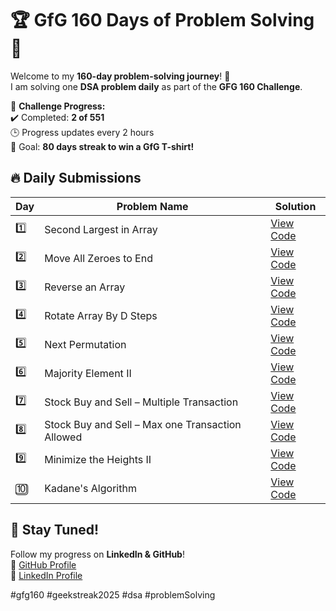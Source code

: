 # 🏆 GfG 160 Days of Problem Solving 🚀

Welcome to my **160-day problem-solving journey**! 🎯  
I am solving one **DSA problem daily** as part of the **GFG 160 Challenge**.  

📌 **Challenge Progress:**  
✔️ Completed: **2 of 551**  
🕒 Progress updates every 2 hours  
🎯 Goal: **80 days streak to win a GfG T-shirt!**  

## 🔥 Daily Submissions  

| Day  | Problem Name  | Solution  |
|------|--------------|-----------|
| 1️⃣  | Second Largest in Array                              | [View Code](./day01) |
| 2️⃣  | Move All Zeroes to End                               | [View Code](./day02) |
| 3️⃣  | Reverse an Array                                     | [View Code](./day03) |
| 4️⃣  | Rotate Array By D Steps                              | [View Code](./day04) |
| 5️⃣  | Next Permutation                                     | [View Code](./day05) |
| 6️⃣  | Majority Element II                                  | [View Code](./day06) |
| 7️⃣  | Stock Buy and Sell – Multiple Transaction            | [View Code](./day07) |
| 8️⃣  | Stock Buy and Sell – Max one Transaction Allowed     | [View Code](./day08) |
| 9️⃣  | Minimize the Heights II                              | [View Code](./day09) |
| 🔟  | Kadane's Algorithm                                   | [View Code](./day10) |

## 🚀 Stay Tuned!  
Follow my progress on **LinkedIn & GitHub**!  
📌 [GitHub Profile](https://github.com/CodeWithAkash-Shah)  
📌 [LinkedIn Profile](www.linkedin.com/in/akash-shah-sde)  

#gfg160 #geekstreak2025 #dsa #problemSolving
